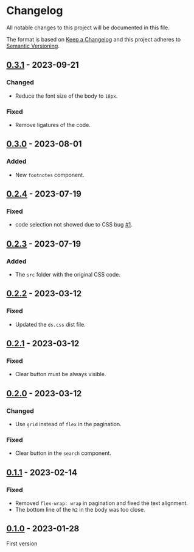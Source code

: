# Changelog
All notable changes to this project will be documented in this file.

The format is based on [Keep a Changelog](http://keepachangelog.com/) and this
project adheres to [Semantic Versioning](http://semver.org/).

## [0.3.1] - 2023-09-21
### Changed
- Reduce the font size of the body to `18px`.

### Fixed
- Remove ligatures of the code.

## [0.3.0] - 2023-08-01
### Added
- New `footnotes` component.

## [0.2.4] - 2023-07-19
### Fixed
- code selection not showed due to CSS bug [#1].

## [0.2.3] - 2023-07-19
### Added
- The `src` folder with the original CSS code.

## [0.2.2] - 2023-03-12
### Fixed
- Updated the `ds.css` dist file.

## [0.2.1] - 2023-03-12
### Fixed
- Clear button must be always visible.

## [0.2.0] - 2023-03-12
### Changed
- Use `grid` instead of `flex` in the pagination.

### Fixed
- Clear button in the `search` component.

## [0.1.1] - 2023-02-14
### Fixed
- Removed `flex-wrap: wrap` in pagination and fixed the text alignment.
- The bottom line of the `h2` in the body was too close.

## [0.1.0] - 2023-01-28
First version

[#1]: https://github.com/lumeland/ds/issues/1

[0.3.1]: https://github.com/lumeland/ds/compare/v0.3.0...v0.3.1
[0.3.0]: https://github.com/lumeland/ds/compare/v0.2.4...v0.3.0
[0.2.4]: https://github.com/lumeland/ds/compare/v0.2.3...v0.2.4
[0.2.3]: https://github.com/lumeland/ds/compare/v0.2.2...v0.2.3
[0.2.2]: https://github.com/lumeland/ds/compare/v0.2.1...v0.2.2
[0.2.1]: https://github.com/lumeland/ds/compare/v0.2.0...v0.2.1
[0.2.0]: https://github.com/lumeland/ds/compare/v0.1.1...v0.2.0
[0.1.1]: https://github.com/lumeland/ds/compare/v0.1.0...v0.1.1
[0.1.0]: https://github.com/lumeland/ds/releases/tag/v0.1.0
